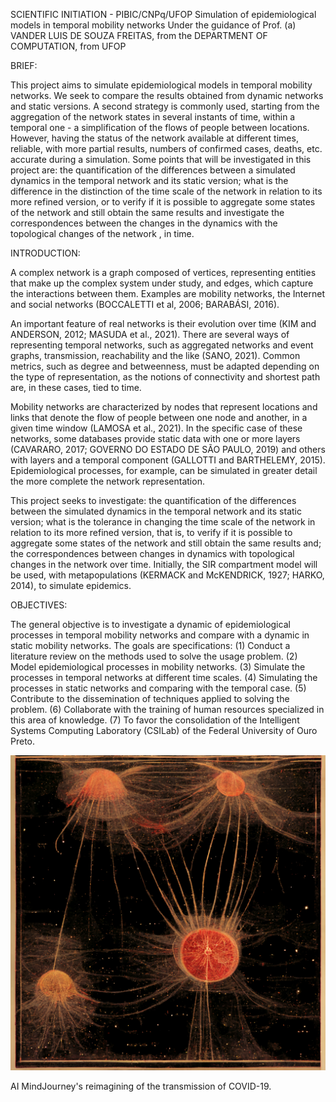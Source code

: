 SCIENTIFIC INITIATION - PIBIC/CNPq/UFOP
Simulation of epidemiological models in temporal mobility networks
Under the guidance of Prof. (a) VANDER LUIS DE SOUZA FREITAS, from the DEPARTMENT OF COMPUTATION, from UFOP

BRIEF:

This project aims to simulate epidemiological models in temporal mobility networks. We seek to compare the results 
obtained from dynamic networks and static versions. A second strategy is commonly used, starting from the aggregation
of the network states in several instants of time, within a temporal one - a simplification of the flows of people 
between locations. However, having the status of the network available at different times, reliable, with more partial 
results, numbers of confirmed cases, deaths, etc. accurate during a simulation. Some points that will be investigated 
in this project are: the quantification of the differences between a simulated dynamics in the temporal network and 
its static version; what is the difference in the distinction of the time scale of the network in relation to its more 
refined version, or to verify if it is possible to aggregate some states of the network and still obtain the same 
results and investigate the correspondences between the changes in the dynamics with the topological changes of the 
network , in time.

INTRODUCTION:

A complex network is a graph composed of vertices, representing entities that make up the complex system under study, 
and edges, which capture the interactions between them. Examples are mobility networks, the Internet and social 
networks (BOCCALETTI et al, 2006; BARABÁSI, 2016).

An important feature of real networks is their evolution over time (KIM and ANDERSON, 2012; MASUDA et al., 2021). 
There are several ways of representing temporal networks, such as aggregated networks and event graphs, transmission, 
reachability and the like (SANO, 2021). Common metrics, such as degree and betweenness, must be adapted depending on 
the type of representation, as the notions of connectivity and shortest path are, in these cases, tied to time.

Mobility networks are characterized by nodes that represent locations and links that denote the flow of people between 
one node and another, in a given time window (LAMOSA et al., 2021). In the specific case of these networks, some 
databases provide static data with one or more layers (CAVARARO, 2017; GOVERNO DO ESTADO DE SÃO PAULO, 2019) and 
others with layers and a temporal component (GALLOTTI and BARTHELEMY, 2015). Epidemiological processes, for example, 
can be simulated in greater detail the more complete the network representation.

This project seeks to investigate: the quantification of the differences between the simulated dynamics in the temporal 
network and its static version; what is the tolerance in changing the time scale of the network in relation to its more 
refined version, that is, to verify if it is possible to aggregate some states of the network and still obtain the same 
results and; the correspondences between changes in dynamics with topological changes in the network over time. 
Initially, the SIR compartment model will be used, with metapopulations (KERMACK and McKENDRICK, 1927; HARKO, 2014), 
to simulate epidemics.

OBJECTIVES:

The general objective is to investigate a dynamic of epidemiological processes in temporal mobility networks and 
compare with a dynamic in static mobility networks. The goals are specifications:
(1) Conduct a literature review on the methods used to solve the usage problem.
(2) Model epidemiological processes in mobility networks.
(3) Simulate the processes in temporal networks at different time scales.
(4) Simulating the processes in static networks and comparing with the temporal case.
(5) Contribute to the dissemination of techniques applied to solving the problem.
(6) Collaborate with the training of human resources specialized in this area of knowledge.
(7) To favor the consolidation of the Intelligent Systems Computing Laboratory (CSILab) of the Federal University of 
Ouro Preto.

![COVID-19 SPREAD](https://github.com/gabrielxcosta/Simulation-of-epidemiological-models-in-temporal-mobility-networks/blob/main/MindJourney%20-%20COVID)

<p style="text-align: center;">
  
AI MindJourney's reimagining of the transmission of COVID-19.
  
</p>
